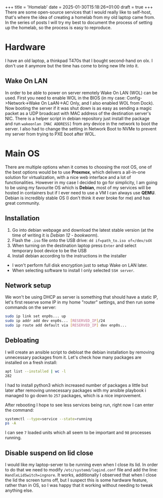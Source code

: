 +++
title = 'Homelab'
date = 2025-01-30T15:18:26+01:00
draft = true
+++
There are some open-source services that I would really like to self-host, that's where
the idea of creating a homelab from my old laptop came from. In the series of posts I 
will try my best to document the process of setting up the homelab, so the process is 
easy to reproduce.

# Hardware
I have an old laptop, a thinkpad T470s that I bought second-hand on olx.
I don't use it anymore but the time has come to bring new life into it.

## Wake On LAN
In order to be able to power on server remotely Wake On LAN (WOL) can be used. First you need to enable WOL in the BIOS (in my case: Config->Network->Wake On LaAN->AC Only, and I also enabled WOL from Dock). Now booting the server if it was shut down is as easy as sending a magic packet as a UDP broadcast with MAC address of the destination server's NIC. There is a helper script in debian repository just install the package and run `wakeonlan [MAC ADDRESS]` from any device in the network to boot the server. I also had to change the setting in Network Boot to NVMe to prevent my server from trying to PXE boot after WOL.

# Main OS
There are multiple options when it comes to choosing the root OS, one of the best options
would be to use **Proxmox**, which delivers a all-in-one solution for virtualization, 
with a nice web interface and a lot of functionalities. However in my case I decided to
go for simplicity, I am going to be using my favourite OS which is **Debian**, most of
my services will be hosted in containers but if I ever need to use a VM I can always use
**QEMU**. Debian is incredibly stable OS (I don't think it ever broke for me) and has
great community.

## Installation
1. Go into debian webpage and download the latest stable version (at the time of writing it
is *Debian 12 - bookworm*).
2. Flash the `.iso` file onto the USB drive: `dd if=path_to.iso of=/dev/sdX`
3. When turning on the destination laptop press `Enter` and select temporary boot 
device to be the USB
4. Install debian according to the instructions in the installer
- I won't perform full disk encryption just to setup Wake on LAN later.
- When selecting software to install I only selected `SSH server`.

## Network setup
We won't be using DHCP as server is something that should have a static IP, let's first
reserve some IP in my home "router" settings, and then run some commands on the server:
```bash
sudo ip link set enp0s... up
sudo ip addr add dev enp0s... [RESERVED_IP]/24
sudo ip route add default via [RESERVED_IP] dev enp0s...
```

## Debloating
I will create an ansible script to debloat the debian installation by removing unnecessary
packages from it. Let's check how many packages are installed on a fresh install:
 ```bash
apt list --installed | wc -l
282
```
I had to install python3 which increased number of packages a little but later after removing
unnecessary packages with my ansible playbook i managed to go down to `257` packages, which
is a nice improvement.

After rebooting I hope to see less services being run, right now I can enter the command:
```bash
systemctl --type=service --state=running
ps -A
```
I can see `7` loaded units which all seem to be important and `98` processes running.

## Disable suspend on lid close
I would like my laptop-server to be running even when I close its lid. In order to do that
we need to modify `/etc/systemd/logind.conf` file and add the line: `HandleLidSwitch=ingnore`.
It works, additionally I observed that when I close the lid the screen turns off, but I
suspect this is some hardware feature, rather than in OS, so I was happy that it working
without needing to tweak anything else.



